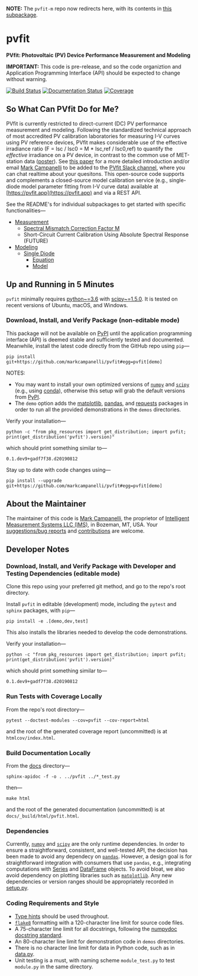 **NOTE:** The `pvfit-m` repo now redirects here, with its contents in
[this subpackage](pvfit/measurement/spectral_correction).

# pvfit

**PVfit: Photovoltaic (PV) Device Performance Measurement and Modeling**

**IMPORTANT:** This code is pre-release, and so the code organiztion and Application Programming Interface (API) should
be expected to change without warning.

[![Build Status](https://dev.azure.com/markcampanelli/markcampanelli/_apis/build/status/markcampanelli.pvfit?branchName=master)](https://dev.azure.com/markcampanelli/markcampanelli/_build/latest?definitionId=1&branchName=master)
[![Documentation Status](https://readthedocs.org/projects/pvfit/badge/?version=latest)](https://pvfit.readthedocs.io/en/latest/?badge=latest)
[![Coverage](https://img.shields.io/azure-devops/coverage/markcampanelli/markcampanelli/2.svg)](https://dev.azure.com/markcampanelli/markcampanelli/definitionId=2&branchName=master)


## So What Can PVfit Do for Me?

PVfit is currently restricted to direct-current (DC) PV performance measurement and modeling. Following the standardized
technical approach of most accredited PV calibration laboratories for measuring I-V curves using PV reference devices,
PVfit makes considerable use of the effective irradiance ratio (F = Isc / Isc0 = M * Isc,ref / Isc0,ref) to quantify the
*effective* irradiance on a PV device, in contrast to the common use of MET-station data
([poster](https://pvpmc.sandia.gov/download/7302/)). See [this paper](https://doi.org/10.1002/ese3.190) for a more
detailed introduction and/or email [Mark Campanelli](mailto:mark.campanelli@gmail.com) to be added to the
[PVfit Slack channel](https://pvfit.slack.com), where you can chat realtime about your quesitons. This open-source code
supports and complements a closed-source model calibration service (e.g., single-diode model parameter fitting from I-V
curve data) available at [https://pvfit.app](https://pvfit.app) and via a REST API.

See the README's for individual subpackages to get started with specific functionalities—

- [Measurement](pvfit/measurement)
  - [Spectral Mismatch Correction Factor M](pvfit/measurement/spectral_correction)
  - Short-Circuit Current Calibration Using Absolute Spectral Response (FUTURE)
- [Modeling](pvfit/modeling)
  - [Single Diode](pvfit/modeling/single_diode)
      - [Equation](pvfit/modeling/single_diode/equation.py)
      - [Model](pvfit/modeling/single_diode/model.py)

## Up and Running in 5 Minutes

`pvfit` minimally requires [python~=3.6](https://www.python.org/) with [scipy~=1.5.0](https://www.scipy.org/). It is
tested on recent versions of Ubuntu, macOS, and Windows.

### Download, Install, and Verify Package (non-editable mode)

This package will not be available on [PyPI](https://pypi.org/) until the application programming interface (API) is
deemed stable and sufficiently tested and documented. Meanwhile, install the latest code directly from the GitHub repo
using `pip`—
```terminal
pip install git+https://github.com/markcampanelli/pvfit#egg=pvfit[demo]
```
NOTES:
- You may want to install your own optimized versions of [`numpy`](https://www.numpy.org/) and
[`scipy`](https://www.scipy.org/) (e.g., using [conda](https://docs.conda.io/en/latest/)), otherwise this setup will
grab the default versions from [PyPI](https://pypi.org/).
- The `demo` option adds the [matplotlib](https://matplotlib.org/), [pandas](https://pandas.pydata.org/), and
[requests](https://2.python-requests.org/en/master/) packages in order to run all the provided demonstrations in the
`demos` directories.

Verify your installation—
```terminal
python -c "from pkg_resources import get_distribution; import pvfit; print(get_distribution('pvfit').version)"
```
which should print something similar to—
```terminal
0.1.dev9+gadf7f38.d20190812
```

Stay up to date with code changes using—
```terminal
pip install --upgrade git+https://github.com/markcampanelli/pvfit#egg=pvfit[demo]
```

## About the Maintainer

The maintainer of this code is [Mark Campanelli](https://www.linkedin.com/in/markcampanelli/), the proprietor of
[Intelligent Measurement Systems LLC (IMS)](https://intelligentmeasurementsystems.com), in Bozeman, MT, USA. Your
[suggestions/bug reports](https://github.com/markcampanelli/pvfit/issues) and
[contributions](https://github.com/markcampanelli/pvfit/pulls) are welcome.

## Developer Notes

### Download, Install, and Verify Package with Developer and Testing Dependencies (editable mode)

Clone this repo using your preferred git method, and go to the repo's root directory.

Install `pvfit` in editable (development) mode, including the `pytest` and `sphinx` packages, with `pip`—
```terminal
pip install -e .[demo,dev,test]
```
This also installs the libraries needed to develop the code demonstrations.

Verify your installation—
```terminal
python -c "from pkg_resources import get_distribution; import pvfit; print(get_distribution('pvfit').version)"
```
which should print something similar to—
```terminal
0.1.dev9+gadf7f38.d20190812
```

### Run Tests with Coverage Locally

From the repo's root directory—
```terminal
pytest --doctest-modules --cov=pvfit --cov-report=html
```
and the root of the generated coverage report (uncommitted) is at `htmlcov/index.html`. 

### Build Documentation Locally

From the [docs](docs) directory—
```terminal
sphinx-apidoc -f -o . ../pvfit ../*_test.py
```
then—
```terminal
make html
```
and the root of the generated documentation (uncommitted) is at `docs/_build/html/pvfit.html`. 

### Dependencies

Currently, [`numpy`](https://www.numpy.org/) and [`scipy`](https://www.scipy.org/) are the only runtime dependencies. In
order to ensure a straightforward, consistent, and well-tested API, the decision has been made to avoid any dependecy on [`pandas`](https://pandas.pydata.org/). However, a design goal is for straightforward integration with consumers that
use `pandas`, e.g., integrating computations with
[Series](https://pandas.pydata.org/pandas-docs/stable/reference/api/pandas.Series.html) and
[DataFrame](https://pandas.pydata.org/pandas-docs/stable/reference/api/pandas.DataFrame.html) objects. To avoid
bloat, we also avoid dependency on plotting libraries such as [`matplotlib`](https://matplotlib.org/). Any new
dependencies or version ranges should be appropriately recorded in [setup.py](setup.py).

### Coding Requirements and Style

- [Type hints](https://docs.python.org/3/library/typing.html) should be used throughout.
- [`flake8`](http://flake8.pycqa.org/en/latest/) formatting with a 120-character line limit for source code files.
- A 75-character line limit for all docstrings, following the
[numpydoc docstring standard](https://numpydoc.readthedocs.io/en/latest/format.html).
- An 80-character line limit for demonstration code in `demos` directories.
- There is no character line limit for data in Python code, such as in
[data.py](pvfit/measurement/spectral_correction/data.py).
- Unit testing is a must, with naming scheme `module_test.py` to test `module.py` in the same directory.
